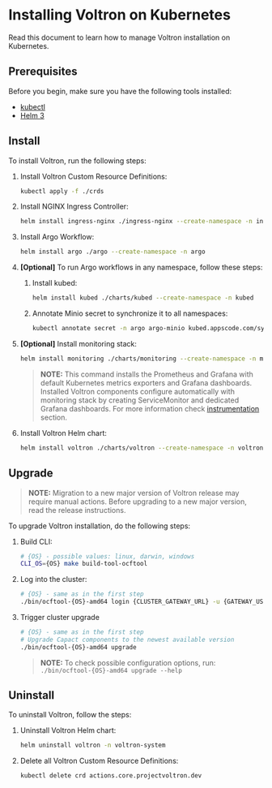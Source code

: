 # Installing Voltron on Kubernetes

Read this document to learn how to manage Voltron installation on Kubernetes.

## Prerequisites

Before you begin, make sure you have the following tools installed:

- [kubectl](https://kubernetes.io/docs/tasks/tools/install-kubectl/)
- [Helm 3](https://helm.sh/docs/intro/install/)

## Install

To install Voltron, run the following steps:

1. Install Voltron Custom Resource Definitions:
    
   ```bash
   kubectl apply -f ./crds
   ``` 

1. Install NGINX Ingress Controller:
    
    ```bash
   helm install ingress-nginx ./ingress-nginx --create-namespace -n ingress-nginx
   ```

1. Install Argo Workflow:

    ```bash
   helm install argo ./argo --create-namespace -n argo
   ```

1. **[Optional]** To run Argo workflows in any namespace, follow these steps:

    1. Install kubed:

        ```bash
        helm install kubed ./charts/kubed --create-namespace -n kubed 
        ``` 
   
   1. Annotate Minio secret to synchronize it to all namespaces:
       
       ```bash
       kubectl annotate secret -n argo argo-minio kubed.appscode.com/sync=""
       ```

1. **[Optional]** Install monitoring stack:

    ```bash
    helm install monitoring ./charts/monitoring --create-namespace -n monitoring
    ```
   
    > **NOTE:** This command installs the Prometheus and Grafana with default Kubernetes metrics exporters and Grafana dashboards.
    Installed Voltron components configure automatically with monitoring stack by creating ServiceMonitor and dedicated Grafana dashboards.
    For more information check [instrumentation](../../docs/development.md#instrumentation) section.

1. Install Voltron Helm chart:
    
    ```bash
    helm install voltron ./charts/voltron --create-namespace -n voltron-system
    ```

## Upgrade

> **NOTE:** Migration to a new major version of Voltron release may require manual actions. Before upgrading to a new major version, read the release instructions.

To upgrade Voltron installation, do the following steps:

1. Build CLI:

   ```bash
   # {OS} - possible values: linux, darwin, windows
   CLI_OS={OS} make build-tool-ocftool
   ```

2. Log into the cluster:

   ```bash
   # {OS} - same as in the first step
   ./bin/ocftool-{OS}-amd64 login {CLUSTER_GATEWAY_URL} -u {GATEWAY_USERNAME} -p {GATEWAY_PASSWORD}
   ```
   
3. Trigger cluster upgrade

   ```bash
   # {OS} - same as in the first step
   # Upgrade Capact components to the newest available version
   ./bin/ocftool-{OS}-amd64 upgrade
   ```
   
   >**NOTE:** To check possible configuration options, run: `./bin/ocftool-{OS}-amd64 upgrade --help`
                 
## Uninstall

To uninstall Voltron, follow the steps:

1. Uninstall Voltron Helm chart:
    
    ```bash
    helm uninstall voltron -n voltron-system
    ```

1. Delete all Voltron Custom Resource Definitions:
    
   ```bash
   kubectl delete crd actions.core.projectvoltron.dev
   ``` 
